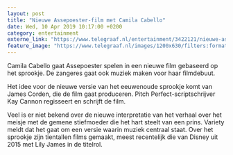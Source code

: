 ```yaml
---
layout: post
title: "Nieuwe Assepoester-film met Camila Cabello"
date: Wed, 10 Apr 2019 10:17:00 +0200
category: entertainment
externe_link: "https://www.telegraaf.nl/entertainment/3422121/nieuwe-assepoester-film-met-camila-cabello"
feature_image: "https://www.telegraaf.nl/images/1200x630/filters:format(jpeg):quality(80)/cdn-kiosk-api.telegraaf.nl/ad95fdba-5b72-11e9-bdb3-0218eaf05005.jpg"
---
```


<p class="intro">Camila Cabello gaat Assepoester spelen in een nieuwe film gebaseerd op het sprookje. De zangeres gaat ook muziek maken voor haar filmdebuut.</p> <p>Het idee voor de nieuwe versie van het eeuwenoude sprookje komt van James Corden, die de film gaat produceren. Pitch Perfect-scriptschrijver Kay Cannon regisseert en schrijft de film.</p><p>Veel is er niet bekend over de nieuwe interpretatie van het verhaal over het meisje met de gemene stiefmoeder die het hart steelt van een prins. Variety meldt dat het gaat om een versie waarin muziek centraal staat. Over het sprookje zijn tientallen films gemaakt, meest recentelijk die van Disney uit 2015 met Lily James in de titelrol.</p>
